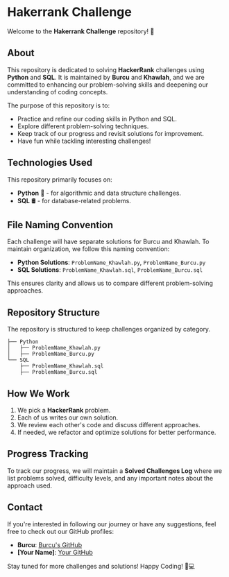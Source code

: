 # Hakerrank Challenge

Welcome to the **Hakerrank Challenge** repository! 🚀

## About
This repository is dedicated to solving **HackerRank** challenges using **Python** and **SQL**. It is maintained by **Burcu** and **Khawlah**, and we are committed to enhancing our problem-solving skills and deepening our understanding of coding concepts.

The purpose of this repository is to:
- Practice and refine our coding skills in Python and SQL.
- Explore different problem-solving techniques.
- Keep track of our progress and revisit solutions for improvement.
- Have fun while tackling interesting challenges!

## Technologies Used
This repository primarily focuses on:
- **Python** 🐍 - for algorithmic and data structure challenges.
- **SQL** 🛢️ - for database-related problems.

## File Naming Convention
Each challenge will have separate solutions for Burcu and Khawlah. To maintain organization, we follow this naming convention:
- **Python Solutions**: `ProblemName_Khawlah.py`, `ProblemName_Burcu.py`
- **SQL Solutions**: `ProblemName_Khawlah.sql`, `ProblemName_Burcu.sql`

This ensures clarity and allows us to compare different problem-solving approaches.

## Repository Structure
The repository is structured to keep challenges organized by category.
```
├── Python
│   ├── ProblemName_Khawlah.py
│   ├── ProblemName_Burcu.py
└── SQL
    ├── ProblemName_Khawlah.sql
    ├── ProblemName_Burcu.sql
```

## How We Work
1. We pick a **HackerRank** problem.
2. Each of us writes our own solution.
3. We review each other's code and discuss different approaches.
4. If needed, we refactor and optimize solutions for better performance.

## Progress Tracking
To track our progress, we will maintain a **Solved Challenges Log** where we list problems solved, difficulty levels, and any important notes about the approach used.

## Contact
If you're interested in following our journey or have any suggestions, feel free to check out our GitHub profiles:
- **Burcu**: [Burcu's GitHub](https://github.com/bucuu)
- **[Your Name]**: [Your GitHub](https://github.com/alshubati99)

Stay tuned for more challenges and solutions! Happy Coding! 🚀💻
